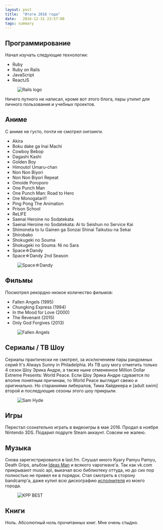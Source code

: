 ```yaml
---
layout: post
title:  "Итоги 2016 года"
date:   2016-12-31 23:57:00
tags: summary
---
```


## Программирование

Начал изучать следующие технологии:

- Ruby
- Ruby on Rails
- JavaScript
- ReactJS

<figure><img src="{{ site.url }}/assets/images/2016-summary/rails_logo.jpg" alt="Rails logo"></figure>

Ничего путного не написал, кроме вот этого блога, пары утилит для личного пользования и учебных проектов.

## Аниме

С аниме не густо, почти не смотрел онгоинги.

- Akira
- Boku dake ga Inai Machi
- Cowboy Bebop
- Dagashi Kashi
- Golden Boy
- Himouto! Umaru-chan
- Non Non Biyori
- Non Non Biyori Repeat
- Omoide Poroporo
- One Punch Man
- One Punch Man: Road to Hero
- Ore Monogatari!!
- Ping Pong The Animation
- Prison School
- ReLIFE
- Saenai Heroine no Sodatekata
- Saenai Heroine no Sodatekata: Ai to Seishun no Service Kai
- Shimoneta to Iu Gainen ga Sonzai Shinai Taikutsu na Sekai
- Shirobako
- Shokugeki no Souma
- Shokugeki no Souma: Ni no Sara
- Space☆Dandy
- Space☆Dandy 2nd Season

<figure><img src="{{ site.url }}/assets/images/2016-summary/space_dandy.jpg" alt="Space☆Dandy"></figure>

## Фильмы

Посмотрел рекордно низкое количество фильмов:

- Fallen Angels (1995)
- Chungking Express (1994)
- In the Mood for Love (2000)
- The Revenant (2015)
- Only God Forgives (2013)

<figure><img src="{{ site.url }}/assets/images/2016-summary/fallen_angels.jpg" alt="Fallen Angels"></figure>

## Сериалы / ТВ Шоу

Сериалы практически не смотрел, за исключением пары рандомных серий It's Always Sunny in Philadelphia. Из ТВ шоу могу отметить только 4 сезон Шоу Эрика Андре, а также ныне отмененное Million Dollar Extreme Presents: World Peace. Если Шоу Эрика Андре сдувается по вполне понятным причинам, то World Peace выглядит свежо и оригинально. Но стараниями либералов, Тима Хайдекера и [adult swim] второй и последующие сезоны этого шоу прикрыли.

<figure><img src="{{ site.url }}/assets/images/2016-summary/world_peace.jpg" alt="Sam Hyde"></figure>

## Игры

Перестал сознательно играть в видеоигры в мае 2016. Продал в ноябре Nintendo 3DS. Подарил подруге Steam аккаунт. Совсем не жалею.

## Музыка

Снова зарегистрировался в last.fm. Слушал много Kyary Pamyu Pamyu, Death Grips, альбом [Ideas Man](https://mde-tv.bandcamp.com/album/ideas-man) и всякого vaporwave'a. Так как vk.com прикрывают music api, выкачал всю библиотеку оттуда, но до сих пор полностью не привел ее в порядок. Стал смотреть в сторону bandcamp'a, даже купил всю дискографию [исполнителя](https://cosmiccycler.bandcamp.com/) из моего города.

<figure><img src="{{ site.url }}/assets/images/2016-summary/kpp.jpg" alt="KPP BEST"></figure>

## Книги

Ноль. Абсолютный ноль прочитанных книг. Мне очень стыдно.
